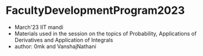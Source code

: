 # FacultyDevelopmentProgram2023
- March'23 IIT mandi
- Materials used in the session on the topics of Probability, Applications of Derivatives and Application of Integrals
- author: 0mk and VanshajNathani

